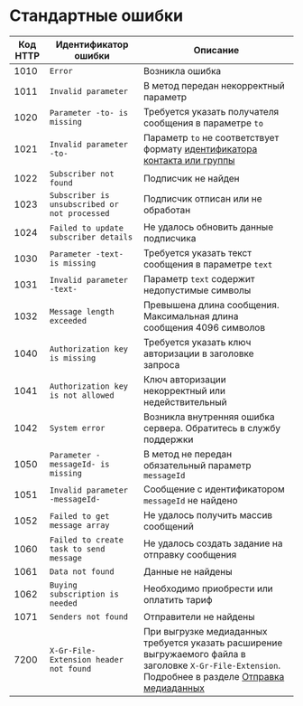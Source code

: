 # Стандартные ошибки

Код HTTP | Идентификатор ошибки | Описание
----- | ----- | -----
1010 | `Error` | Возникла ошибка
1011 | `Invalid parameter` | В метод передан некорректный параметр
1020 | `Parameter -to- is missing` | Требуется указать получателя сообщения в параметре `to`
1021 | `Invalid parameter -to-` | Параметр `to` не соответствует формату [идентификатора контакта или группы](chat-id.md)
1022 | `Subscriber not found` | Подписчик не найден
1023 | `Subscriber is unsubscribed or not processed` | Подписчик отписан или не обработан
1024 | `Failed to update subscriber details` | Не удалось обновить данные подписчика
1030 | `Parameter -text- is missing` | Требуется указать текст сообщения в параметре `text`
1031 | `Invalid parameter -text-` | Параметр `text` содержит недопустимые символы
1032 | `Message length exceeded` | Превышена длина сообщения. Максимальная длина сообщения 4096 символов
1040 | `Authorization key is missing` | Требуется указать ключ авторизации в заголовке запроса
1041 | `Authorization key is not allowed` | Ключ авторизации некорректный или недействительный
1042 | `System error` | Возникла внутренняя ошибка сервера. Обратитесь в службу поддержки
1050 | `Parameter -messageId- is missing` | В метод не передан обязательный параметр `messageId`
1051 | `Invalid parameter -messageId-` | Сообщение с идентификатором `messageId` не найдено
1052 | `Failed to get message array` | Не удалось получить массив сообщений
1060 | `Failed to create task to send message` | Не удалось создать задание на отправку сообщения
1061 | `Data not found` | Данные не найдены
1062 | `Buying subscription is needed` | Необходимо приобрести или оплатить тариф
1071 | `Senders not found` | Отправители не найдены
7200 | `X-Gr-File-Extension header not found` | При выгрузке медиаданных требуется указать расширение выгружаемого файла в заголовке `X-Gr-File-Extension`. Подробнее в разделе [Отправка медиаданных](media/upload.md)

